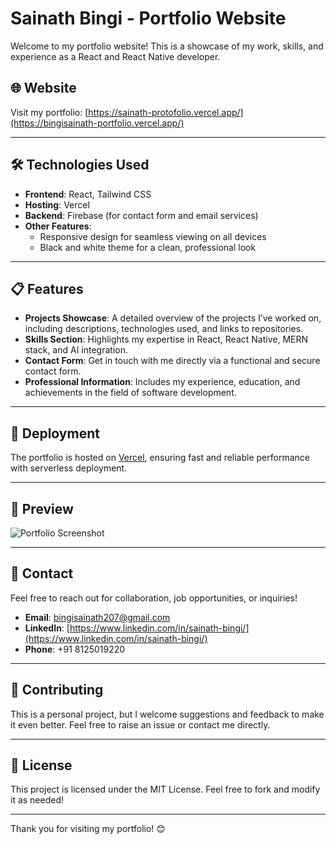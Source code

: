 # Sainath Bingi - Portfolio Website

Welcome to my portfolio website! This is a showcase of my work, skills, and experience as a React and React Native developer.

## 🌐 Website

Visit my portfolio: [https://sainath-protofolio.vercel.app/](https://bingisainath-portfolio.vercel.app/)

---

## 🛠️ Technologies Used

- **Frontend**: React, Tailwind CSS
- **Hosting**: Vercel
- **Backend**: Firebase (for contact form and email services)
- **Other Features**:
  - Responsive design for seamless viewing on all devices
  - Black and white theme for a clean, professional look

---

## 📋 Features

- **Projects Showcase**: A detailed overview of the projects I’ve worked on, including descriptions, technologies used, and links to repositories.
- **Skills Section**: Highlights my expertise in React, React Native, MERN stack, and AI integration.
- **Contact Form**: Get in touch with me directly via a functional and secure contact form.
- **Professional Information**: Includes my experience, education, and achievements in the field of software development.

---

## 🚀 Deployment

The portfolio is hosted on [Vercel](https://vercel.com/), ensuring fast and reliable performance with serverless deployment.

---

## 📸 Preview

![Portfolio Screenshot](https://via.placeholder.com/1200x800?text=Portfolio+Screenshot)

---

## 📧 Contact

Feel free to reach out for collaboration, job opportunities, or inquiries!

- **Email**: [bingisainath207@gmail.com](mailto:bingisainath207@gmail.com)
- **LinkedIn**: [https://www.linkedin.com/in/sainath-bingi/](https://www.linkedin.com/in/sainath-bingi/)
- **Phone**: +91 8125019220

---

## 🤝 Contributing

This is a personal project, but I welcome suggestions and feedback to make it even better. Feel free to raise an issue or contact me directly.

---

## 📜 License

This project is licensed under the MIT License. Feel free to fork and modify it as needed!

---

Thank you for visiting my portfolio! 😊
